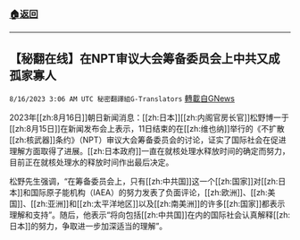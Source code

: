 ###  [:house:返回](README.md)
---


## 【秘翻在线】在NPT审议大会筹备委员会上中共又成孤家寡人
`8/16/2023 3:06 AM UTC 秘密翻譯組G-Translators` [轉載自GNews](https://gnews.org/articles/1556863)

2023年[[zh:8月16日]]朝日新闻消息：[[zh:日本]][[zh:内阁官房长官]]松野博一于[[zh:8月15日]]在新闻发布会上表示，11日结束的在[[zh:维也纳]]举行的《不扩散[[zh:核武器]]条约》（NPT）审议大会筹备委员会的讨论，证实了国际社会在促进理解方面取得了进展。[[zh:日本政府]]一直在就核处理水释放时间的确定而努力，目前正在就核处理水的释放时间作出最后决定。

松野先生强调，“在筹备委员会上，只有[[zh:中共国]]这一个[[zh:国家]]对[[zh:日本]]和国际原子能机构（IAEA）的努力发表了负面评论，[[zh:欧洲]]、[[zh:美国]]、[[zh:亚洲]]和[[zh:太平洋地区]]以及[[zh:南美洲]]的许多[[zh:国家]]都表示理解和支持”。随后，他表示“将向包括[[zh:中共国]]在内的国际社会认真解释[[zh:日本]]的努力，争取进一步加深适当的理解”。
